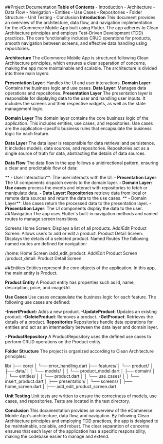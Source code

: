 ##Project Documentation
**Table of Contents**
    - Introduction
    - Architecture
    - Data Flow
    - Navigation
    - Entities
    - Use Cases
    - Repositories
    - Folder Structure
    - Unit Testing
    - Conclusion
**Introduction**
This document provides an overview of the architecture, data flow, and navigation implementation for the eCommerce Mobile App built using Flutter. The app adheres to Clean Architecture principles and employs Test-Driven Development (TDD) practices. The core functionality includes CRUD operations for products, smooth navigation between screens, and effective data handling using repositories.

**Architecture**
The eCommerce Mobile App is structured following Clean Architecture principles, which ensures a clear separation of concerns, making the app more maintainable and scalable. The architecture is divided into three main layers:

**Presentation Laye**r: Handles the UI and user interactions.
**Domain Layer**: Contains the business logic and use cases.
**Data Layer**: Manages data operations and repositories.
**Presentation Layer**
The presentation layer is responsible for displaying data to the user and handling user inputs. It includes the screens and their respective widgets, as well as the state management logic.

**Domain Layer**
The domain layer contains the core business logic of the application. This includes entities, use cases, and repositories. Use cases are the application-specific business rules that encapsulate the business logic for each feature.

**Data Layer**
The data layer is responsible for data retrieval and persistence. It includes models, data sources, and repositories. Repositories act as a single source of truth for data, abstracting the details of data sources.

**Data Flow**
The data flow in the app follows a unidirectional pattern, ensuring a clear and predictable flow of data:

   ** - User Interaction**: The user interacts with the UI.
    **- Presentation Layer**: The UI components dispatch events to the domain layer.
    **- Domain Layer: Use cases** process the events and interact with repositories to fetch or manipulate data.
    **- Data Layer: Repositories** retrieve data from local or remote data sources and return the data to the use cases.
   ** - Domain Layer**: Use cases return the processed data to the presentation layer.
    **- Presentation Layer**: The UI components display the data to the user.
##Navigation
The app uses Flutter's built-in navigation methods and named routes to manage screen transitions.

Screens
Home Screen: Displays a list of all products.
Add/Edit Product Screen: Allows users to add or edit a product.
Product Detail Screen: Displays the details of a selected product.
Named Routes
The following named routes are defined for navigation:

/home: Home Screen
/add_edit_product: Add/Edit Product Screen
/product_detail: Product Detail Screen


##Entities
Entities represent the core objects of the application. In this app, the main entity is Product.

**Product Entity**
A Product entity has properties such as id, name, description, price, and imageUrl.

**Use Cases**
Use cases encapsulate the business logic for each feature. The following use cases are defined:

  **-InsertProduct:** Adds a new product.
  **-UpdateProduct**: Updates an existing product.
  **-DeleteProduct**: Removes a product.
  **-GetProduct**: Retrieves the details of a product.
**Repositories**
Repositories handle data operations for entities and act as an intermediary between the data layer and domain layer.

  **- ProductRepository**
A ProductRepository uses the defined use cases to perform CRUD operations on the Product entity.

**Folder Structure**
The project is organized according to Clean Architecture principles:

lib/
├── core/
│   └── error_handling.dart
├── features/
│   └── product/
│       ├── data/
│       │   └── models/
│       │       └── product_model.dart
│       ├── domain/
│       │   └── entities/
│       │       └── product.dart
│       │   └── use_cases/
│       │       └── insert_product.dart
│       ├── presentation/
│           └── screens/
│               ├── home_screen.dart
│               ├── add_edit_product_screen.dart

**Unit Testing**
Unit tests are written to ensure the correctness of models, use cases, and repositories. Tests are located in the test directory.

**Conclusion**
This documentation provides an overview of the eCommerce Mobile App's architecture, data flow, and navigation. By following Clean Architecture principles and employing TDD practices, the app is designed to be maintainable, scalable, and robust. The clear separation of concerns ensures that each layer of the application has a specific responsibility, making the codebase easier to manage and extend.
